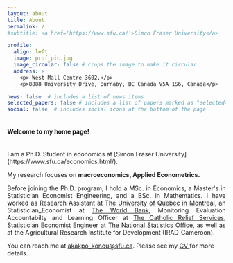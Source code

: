 ```yaml
---
layout: about
title: About
permalink: /
#subtitle: <a href='https://www.sfu.ca/'>Simon Fraser University</a>

profile:
  align: left
  image: prof_pic.jpg
  image_circular: false # crops the image to make it circular
  address: >
    <p> West Mall Centre 3602,</p>
    <p>8888 University Drive, Burnaby, BC Canada V5A 1S6, Canada</p>

news: false  # includes a list of news items
selected_papers: false # includes a list of papers marked as "selected={true}"
social: false  # includes social icons at the bottom of the page
---
```




<h4>Welcome to my home page!</h4>  
 <!-- <br/> est pour inserer une ligne vide -->
<br/>
I am a Ph.D. Student in economics at  [Simon Fraser University](https://www.sfu.ca/economics.html/). 


<p align="justify">My research focuses on <strong> macroeconomics, Applied Econometrics. </strong> </p>


<p align="justify"> Before joining the Ph.D. program, I hold a MSc. in Economics, a Master's in Statistician Economist Engineering, and a BSc. in Mathematics. I have worked as Research Assistant at <a href='https://uqam.ca/'>The University of Quebec in Montreal</a>, an Statistician_Economist at <a href='https://www.worldbank.org/en/who-we-are/'>The World Bank</a>, Monitoring Evaluation Accountabilty and Learning Officer at <a href='https://www.crs.org/'>The Catholic Relief Services</a>, Statistician Economist Engineer at <a href='https://inseed.tg/'>The National Statistics Office</a>, as well as at the Agricultural Research Institute for Development (IRAD_Cameroon).</p>

<p>
You can reach me at  <a href="mailto:%20akakpo_konou@sfu.ca"> akakpo_konou@sfu.ca</a>. Please see my <a href= "/assets/pdf/CV_Konou.pdf"> CV </a> for more details. </p>



<!-- Put your address / P.O. box / other info right below your picture. You can also disable any of these elements by editing the `profile` property of the YAML header of your `_pages/about.md`. Edit `_bibliography/papers.bib` and Jekyll will render your [publications page](/al-folio/publications/) automatically. -->


<!-- Link to your social media connections, too. This theme is set up to use [Font Awesome icons](http://fortawesome.github.io/Font-Awesome/) and [Academicons](https://jpswalsh.github.io/academicons/), like the ones below. Add your Facebook, Twitter, LinkedIn, Google Scholar, or just disable all of them. -->


 
